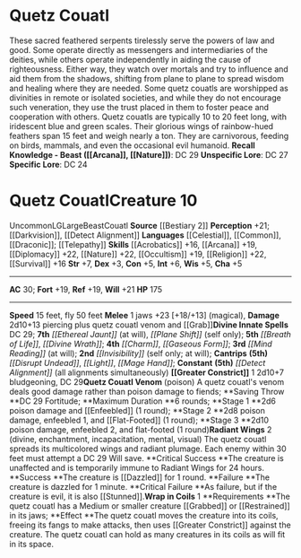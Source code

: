 ﻿---
ac: '30'
alignment: LG
all_resistance: null
burrow_speed: null
charisma: '+5'
climb_speed: null
constitution: '+5'
creature_ability:
- Greater Constrict
- Quetz Couatl Venom
- Radiant Wings
- Wrap in Coils
creature_family: '[[DATABASE/monsterfamily/Couatl|Couatl]]'
description: 'These sacred feathered serpents tirelessly serve the powers of law and
  good. Some operate directly as messengers and intermediaries of the deities, while
  others operate independently in aiding the cause of righteousness. Either way, they
  watch over mortals and try to influence and aid them from the shadows, shifting
  from plane to plane to spread wisdom and healing where they are needed. Some quetz
  couatls are worshipped as divinities in remote or isolated societies, and while
  they do not encourage such veneration, they use the trust placed in them to foster
  peace and cooperation with others.<br/><br/>Quetz couatls are typically 10 to 20
  feet long, with iridescent blue and green scales. Their glorious wings of rainbow-hued
  feathers span 15 feet and weigh nearly a ton. They are carnivorous, feeding on birds,
  mammals, and even the occasional evil [[DATABASE/trait/Humanoid|humanoid]] .<br/><br/><b><u>Recall
  Knowledge - Beast</u> ( [[DATABASE/skill/Arcana|Arcana]] , [[DATABASE/skill/Nature|Nature]]
  )</b>: DC 29<br/><b><u>Unspecific Lore</u></b>: DC 27<br/><b><u>Specific Lore</u></b>:
  DC 24'
dexterity: '+3'
element: null
fly_speed: '50'
fortitude: '+19'
hardness: null
hp: '175'
id: '587'
immunity: null
intelligence: '+6'
land_speed: '15'
language:
- '[[DATABASE/language/Celestial|Celestial]]'
- '[[DATABASE/language/Common|Common]]'
- '[[DATABASE/language/Draconic|Draconic]] ; [[DATABASE/monsterability/Telepathy|telepathy
  100 feet]]'
level: '10'
max_speed: '50'
name: Quetz Couatl
perception: '+21'
rarity: Uncommon
reflex: '+19'
resistance: null
rus_type_level: null
school: null
sense:
- '[[DATABASE/monsterability/Darkvision|darkvision]]'
- '[[DATABASE/spell/Detect Alignment|detect alignment]]'
size: Large
skill:
- '[[DATABASE/skill/Acrobatics|Acrobatics]] +16'
- '[[DATABASE/skill/Arcana|Arcana]] +19'
- '[[DATABASE/skill/Diplomacy|Diplomacy]] +22'
- '[[DATABASE/skill/Nature|Nature]] +22'
- '[[DATABASE/skill/Occultism|Occultism]] +19'
- '[[DATABASE/skill/Religion|Religion]] +22'
- '[[DATABASE/skill/Survival|Survival]] +16'
source: '[[DATABASE/source/Bestiary 2|Bestiary 2]]'
speed:
- 15 feet
- fly 50 feet
spell:
- '[[DATABASE/spell/Breath of Life|Breath of Life]]'
- '[[DATABASE/spell/Charm|Charm]]'
- '[[DATABASE/spell/Detect Alignment|Detect Alignment]]'
- '[[DATABASE/spell/Disrupt Undead|Disrupt Undead]]'
- '[[DATABASE/spell/Divine Wrath|Divine Wrath]]'
- '[[DATABASE/spell/Ethereal Jaunt|Ethereal Jaunt]]'
- '[[DATABASE/spell/Gaseous Form|Gaseous Form]]'
- '[[DATABASE/spell/Invisibility|Invisibility]]'
- '[[DATABASE/spell/Light|Light]]'
- '[[DATABASE/spell/Mage Hand|Mage Hand]]'
- '[[DATABASE/spell/Mind Reading|MindReading]]'
- '[[DATABASE/spell/Plane Shift|Plane Shift]]'
strength: '+7'
strength_req: '7'
strongest_save:
- Will
swim_speed: null
trait:
- '[[DATABASE/trait/Beast|Beast]]'
- '[[DATABASE/trait/Couatl|Couatl]]'
- '[[DATABASE/trait/Uncommon|Uncommon]]'
type: Creature
vision: Darkvision
weakest_save:
- Fortitude
- Reflex
weakness: null
will: '+21'
wisdom: '+5'

---
# Quetz Couatl

These sacred feathered serpents tirelessly serve the powers of law and good. Some operate directly as messengers and intermediaries of the deities, while others operate independently in aiding the cause of righteousness. Either way, they watch over mortals and try to influence and aid them from the shadows, shifting from plane to plane to spread wisdom and healing where they are needed. Some quetz couatls are worshipped as divinities in remote or isolated societies, and while they do not encourage such veneration, they use the trust placed in them to foster peace and cooperation with others.
Quetz couatls are typically 10 to 20 feet long, with iridescent blue and green scales. Their glorious wings of rainbow-hued feathers span 15 feet and weigh nearly a ton. They are carnivorous, feeding on birds, mammals, and even the occasional evil humanoid.
**Recall Knowledge - Beast ([[Arcana]], [[Nature]])**: DC 29
**Unspecific Lore**: DC 27
**Specific Lore**: DC 24

# Quetz Couatl<span class="item-type">Creature 10</span>

<span class="trait-uncommon item-trait">Uncommon</span><span class="trait-alignment item-trait">LG</span><span class="trait-size item-trait">Large</span><span class="item-trait">Beast</span><span class="item-trait">Couatl</span>
**Source** [[Bestiary 2]] 
**Perception** +21; [[Darkvision]], [[Detect Alignment]]
**Languages** [[Celestial]], [[Common]], [[Draconic]]; [[Telepathy]]
**Skills** [[Acrobatics]] +16, [[Arcana]] +19, [[Diplomacy]] +22, [[Nature]] +22, [[Occultism]] +19, [[Religion]] +22, [[Survival]] +16
**Str** +7, **Dex** +3, **Con** +5, **Int** +6, **Wis** +5, **Cha** +5

---
**AC** 30; **Fort** +19, **Ref** +19, **Will** +21
**HP** 175

---
**Speed** 15 feet, fly 50 feet
<span class="in-box-ability">**Melee** <span class="action-icon">1</span> jaws +23 [+18/+13] (magical), **Damage** 2d10+13 piercing plus quetz couatl venom and [[Grab]]</span>**Divine Innate Spells** DC 29; **7th** _[[Ethereal Jaunt]]_ (at will), _[[Plane Shift]]_ (self only); **5th** _[[Breath of Life]]_, _[[Divine Wrath]]_; **4th** _[[Charm]]_, _[[Gaseous Form]]_; **3rd** _[[Mind Reading]]_ (at will); **2nd** _[[Invisibility]]_ (self only; at will); **Cantrips** **(5th)** _[[Disrupt Undead]]_, _[[Light]]_, _[[Mage Hand]]_; **Constant** **(5th)** _[[Detect Alignment]]_ (all alignments simultaneously)
<span class="in-box-ability">**[[Greater Constrict]]** <span class="action-icon">1</span> 2d10+7 bludgeoning, DC 29</span><span class="in-box-ability">**Quetz Couatl Venom** (poison) A quetz couatl's venom deals good damage rather than poison damage to fiends; **Saving Throw **DC 29 Fortitude; **Maximum Duration **6 rounds; **Stage 1 **2d6 poison damage and [[Enfeebled]] (1 round); **Stage 2 **2d8 poison damage, enfeebled 1, and [[Flat-Footed]] (1 round); **Stage 3 **2d10 poison damage, enfeebled 2, and flat-footed (1 round)</span><span class="in-box-ability">**Radiant Wings** <span class="action-icon">2</span> (divine, enchantment, incapacitation, mental, visual) The quetz couatl spreads its multicolored wings and radiant plumage. Each enemy within 30 feet must attempt a DC 29 Will save. 
**Critical Success **The creature is unaffected and is temporarily immune to Radiant Wings for 24 hours. 
**Success **The creature is [[Dazzled]] for 1 round. 
**Failure **The creature is dazzled for 1 minute. 
**Critical Failure **As failure, but if the creature is evil, it is also [[Stunned]].</span><span class="in-box-ability">**Wrap in Coils** <span class="action-icon">1</span> **Requirements **The quetz couatl has a Medium or smaller creature [[Grabbed]] or [[Restrained]] in its jaws; **Effect **The quetz couatl moves the creature into its coils, freeing its fangs to make attacks, then uses [[Greater Constrict]] against the creature. The quetz couatl can hold as many creatures in its coils as will fit in its space.</span>